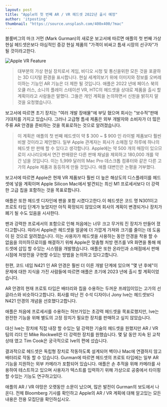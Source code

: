 ```yaml
---
layout: post
title: "Apple의 첫 번째 AR / VR 헤드셋 2022년 출시 예정"
author: 'itposting'
thumbnail: "https://source.unsplash.com/400x400/?mac"
---
```



블룸버그의 마크 거먼 (Mark Gurman)의 새로운 보고서에 따르면 애플의 첫 번째 가상 현실 헤드셋은보다 야심적인 증강 현실 제품의 "가격이 비싸고 틈새 시장의 선구자"가 될 것이라고한다.

![Apple VR Feature](https://images.macrumors.com/t/mkdiLpD0moz4aVnkEBEs5IFBML8=/2500x0/filters:no_upscale():quality(90)/article-new/2021/01/Apple-VR-Feature.jpg)

> 대부분의 가상 현실 장치로서 게임, 비디오 시청 및 통신을위한 모든 것을 포괄하는 3D 디지털 환경을 표시합니다.
 현실 세계의보기 위에 이미지와 정보를 오버레이하는 기능인 AR 기능은 더 제한 될 것입니다.
 애플은 2022 년에 페이스 북의 오큘 러스, 소니의 플레이 스테이션 VR, HTC의 헤드셋을 상대로 제품을 출시 할 계획이라고 사람들은 말했다.
 그들은 개인 계획을 논의하면서 신원을 밝히지 말 것을 요청했습니다.

보고서에 따르면 초기 장치는 "여러 개발 장애물"에 부딪 혔으며 회사는 "보수적"판매 기대치를 가지고 있습니다.
 그러나 고급형 틈새 제품은 외부 개발자와 소비자가 더 많은 주류 AR 안경을 준비하는 것을 목표로하는 것으로 알려졌습니다.

> 이 계획은 애플의 첫 번째 헤드셋이 약 $ 300 ~ $ 900 인 라이벌 제품보다 훨씬 비쌀 것이라고 제안했다.
 일부 Apple 관계자는 회사가 소매점 당 하루에 하나의 헤드셋 만 판매 할 수 있다고 생각합니다.
 Apple에는 약 500 개의 매장이 있으므로이 시나리오에서 연간 판매량은 다른 판매 채널을 제외하고 180,000 개를 약간 넘을 것입니다.
 이는 5,999 달러의 Mac Pro 데스크톱 컴퓨터와 같은 다른 고가의 Apple 제품과 동등하게 만들 것입니다.
 애플 대변인은 논평을 거부했다.

보고서에 따르면 Apple은 현재 VR 제품보다 훨씬 더 높은 해상도의 디스플레이를 헤드셋에 넣을 계획이며 Apple Silicon Mac에서 발견되는 최신 M1 프로세서보다 더 강력한 고급 칩을 포함하는 것을 목표로합니다.

애플은 또한 헤드셋 디자인에 팬을 포함 시켰다고한다.이 헤드셋은 코드 명 N301이고 프로토 타입 단계가 늦었지만 아직 확정되지 않았으며 회사의 계획이 변경되거나 장치가 폐기 될 수도 있음을 시사한다.

팬과 강력한 프로세서의 포함으로 인해 처음에는 너무 크고 무거워 진 장치가 만들어 졌다고합니다. 따라서 Apple은 헤드셋을 얼굴에 더 가깝게 가져와 크기를 줄이는 데 도움이 된 것으로 알려졌습니다.
 이는 사용자가 헤드셋을 사용하는 동안 안경을 착용 할 수 없음을 의미하므로이를 해결하기 위해 Apple은 맞춤형 처방 렌즈를 VR 화면을 통해 헤드셋에 삽입 할 수있는 시스템을 개발했습니다.
 애플은 또한 온라인과 소매점에서 판매 시점에 처방전을 구현할 수있는 방법을 논의하고 있다고합니다.

한편, 코드 네임 N421 인 AR 안경은 훨씬 더 이른 개발 단계에 있으며 "몇 년 후에"이 문제에 대한 지식을 가진 사람들에 따르면 애플은 초기에 2023 년에 출시 할 계획이었습니다.

AR 안경의 현재 프로토 타입은 배터리와 칩을 수용하는 두꺼운 프레임이있는 고가의 선글라스와 비슷하다고합니다.
 회사를 떠난 전 수석 디자이너 Jony Ive는 헤드셋보다 N421 안경의 개념을 선호했다고합니다.

애플은 처음에 프로세서를 수용하는 허브가있는 초강력 헤드셋을 목표로했지만, Ive는 완전한 기능을 위해 별도의 고정 장치가 필요한 장치를 판매하고 싶지 않았습니다.

대신 Ive는 장치에 직접 내장 할 수있는 덜 강력한 기술의 헤드셋을 원했지만 AR / VR 팀의 리더 인 Mike Rockwell은 더 강력한 장치를 원했습니다.
 몇 달 동안 지속 된 교착 상태 였고 Tim Cook은 궁극적으로 Ive의 편에 섰습니다.

결과적으로 헤드셋은 독립형 장치로 작동하도록 설계되어 벽이나 Mac에 연결하지 않고 배터리로 작동 할 수 있습니다.
 Gurman에 따르면 헤드셋의 프로토 타입에는 일부 AR 기능을 지원하는 외부 카메라가 포함되어 있습니다.
 애플은 손 추적을 위해 카메라를 사용하여 테스트하고 있으며 사용자가 텍스트를 입력하기 위해 가상으로 공중에서 타이핑 할 수있는 기능도 연구하고있다.

애플의 AR / VR 야망은 오랫동안 소문이 났으며, 많은 발전이 Gurman의 보도에서 나온다.
 전체 Bloomberg 기사를 확인하고 Apple의 AR / VR 계획에 대해 알고있는 모든 내용은 전용 모집단을 확인하십시오.
